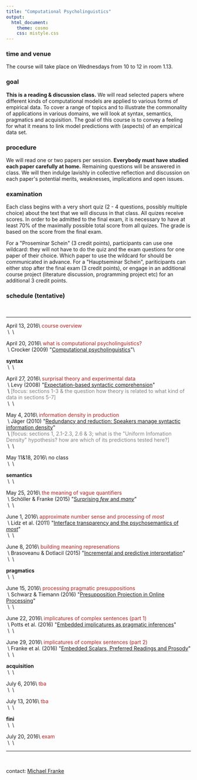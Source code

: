 ```yaml
---
title: "Computational Psycholinguistics"
output:
  html_document:
    theme: cosmo
    css: mistyle.css
---
```


### time and venue

The course will take place on Wednesdays from 10 to 12 in room 1.13.

### goal

**This is a reading & discussion class.** We will read selected papers where different kinds of computational models are applied to various forms of empirical data. To cover a range of topics and to illustrate the commonality of applications in various domains, we will look at syntax, semantics, pragmatics and acquisition. The goal of this course is to convey a feeling for what it means to link model predictions with (aspects) of an empirical data set.

### procedure

We will read one or two papers per session. **Everybody must have studied each paper carefully at home.** Remaining questions will be answered in class. We will then indulge lavishly in collective reflection and discussion on each paper's potential merits, weaknesses, implications and open issues.

### examination

Each class begins with a very short quiz (2 - 4 questions, possibly multiple choice) about the text that we will discuss in that class. All quizes receive scores. In order to be admitted to the final exam, it is necessary to have at least 70% of the maximally possible total score from all quizes. The grade is based on the score from the final exam.

For a "Proseminar Schein" (3 credit points), participants can use one wildcard: they will not have to do the quiz and the exam questions for one paper of their choice. Which paper to use the wildcard for should be communicated in advance. For a "Hauptseminar Schein", pariticipants can either stop after the final exam (3 credit points), or engage in an additional course project (literature discussion, programming project etc) for an additional 3 credit points.


### schedule (tentative)

<span style = "color:white"> &nbsp; </span>

----------------- --------------------------------------------------------
April 13, 2016\   <span style = "color:firebrick">course overview</span> \
&nbsp;\           &nbsp;\

April 20, 2016\   <span style = "color:firebrick">what is computational psycholinguistics?</span>\
&nbsp;\           Crocker (2009) "[Computational psycholinguistics](http://www.coli.uni-saarland.de/~crocker/documents/crocker-nlp-handbook.pdf)"\

**syntax**        &nbsp;\
&nbsp;\           &nbsp;\

April 27, 2016\   <span style = "color:firebrick">surprisal theory and experimental data</span>\
&nbsp;\           Levy (2008) "[Expectation-based syntactic comprehension](http://idiom.ucsd.edu/~rlevy/papers/levy-2008-cognition.pdf)"\
&nbsp;\           <span style = "color:gray">[focus: sections 1-3 & the question how theory is related to what kind of data in sections 5-7]</span>\
&nbsp;\           &nbsp;\

May 4, 2016\      <span style = "color:firebrick">information density in production</span>\
&nbsp;\           J&auml;ger (2010) "[Redundancy and reduction: Speakers manage syntactic information density]( http://dx.doi.org/10.1016/j.cogpsych.2010.02.002)"\
&nbsp;\           <span style = "color:gray">[focus: sections 1, 2.1-2.3, 2.6 & 3; what is the "Uniform Infomation Density" hypothesis? how are which of its predictions tested here?]</span>\
&nbsp;\           &nbsp;\

May 11&18, 2016\  no class\
&nbsp;\           &nbsp;\

**semantics**     &nbsp;\
&nbsp;\           &nbsp;\

May 25, 2016\      <span style = "color:firebrick">the meaning of vague quantifiers</span>\
&nbsp;\           Sch&ouml;ller & Franke (2015) "[Surprising _few_ and _many_](http://dx.doi.org/10.3765/salt.v25i0.3058)"\
&nbsp;\           &nbsp;\

June 1, 2016\      <span style = "color:firebrick">approximate number sense and processing of *most*</span>\
&nbsp;\           Lidz et al. (2011) "[Interface transparency and the psychosemantics of *most*](http://dx.doi.org./10.1007/s11050-010-9062-6)"\
&nbsp;\           &nbsp;\

June 8, 2016\     <span style = "color:firebrick">building meaning represenations</span>\
&nbsp;\           Brasoveanu & Dotlacil (2015) "[Incremental and predictive interpretation](http://dx.doi.org/10.3765/salt.v25i0.3047)"\
&nbsp;\           &nbsp;\

**pragmatics**    &nbsp;\
&nbsp;\           &nbsp;\

June 15, 2016\    <span style = "color:firebrick">processing pragmatic presuppositions</span>\
&nbsp;\           Schwarz & Tiemann (2016) "[Presupposition Projection in Online Processing](http://dx.doi.org/10.1093/jos/ffw005)"\
&nbsp;\           &nbsp;\

June 22, 2016\    <span style = "color:firebrick">implicatures of complex sentences (part 1)</span>\
&nbsp;\           Potts et al. (2016) "[Embedded implicatures as pragmatic inferences](http://dx.doi.org/10.1093/jos/ffv012)"\
&nbsp;\           &nbsp;\

June 29, 2016\    <span style = "color:firebrick">implicatures of complex sentences (part 2)</span>\
&nbsp;\           Franke et al. (2016) "[Embedded Scalars, Preferred Readings and Prosody](http://www.sfs.uni-tuebingen.de/~mfranke/Papers/FrankeSchlotterbeck_2016_Embedded%20Scalars.pdf)"\
&nbsp;\           &nbsp;\

**acquisition**   &nbsp;\
&nbsp;\           &nbsp;\

July 6, 2016\     <span style = "color:firebrick">tba</span>\
&nbsp;\           &nbsp;\

July 13, 2016\    <span style = "color:firebrick">tba</span>\
&nbsp;\           &nbsp;\

**fini**          &nbsp;\
&nbsp;\           &nbsp;\

July 20, 2016\    <span style = "color:firebrick">exam</span>\
&nbsp;\           &nbsp;\

------------------------------------------------------------------------------

<span style = "color:white"> &nbsp; </span>

contact: [Michael Franke](mailto:mchfranke@gmail.com)


